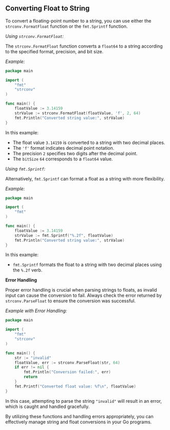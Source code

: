 ## Converting Float to String

To convert a floating-point number to a string, you can use either the `strconv.FormatFloat` function or the `fmt.Sprintf` function.

_Using `strconv.FormatFloat`:_

The `strconv.FormatFloat` function converts a `float64` to a string according to the specified format, precision, and bit size.

_Example:_

```go
package main

import (
    "fmt"
    "strconv"
)

func main() {
    floatValue := 3.14159
    strValue := strconv.FormatFloat(floatValue, 'f', 2, 64)
    fmt.Println("Converted string value:", strValue)
}
```

In this example:

- The float value `3.14159` is converted to a string with two decimal places.
- The `'f'` format indicates decimal point notation.
- The precision `2` specifies two digits after the decimal point.
- The `bitSize` `64` corresponds to a `float64` value.

_Using `fmt.Sprintf`:_

Alternatively, `fmt.Sprintf` can format a float as a string with more flexibility.

_Example:_

```go
package main

import (
    "fmt"
)

func main() {
    floatValue := 3.14159
    strValue := fmt.Sprintf("%.2f", floatValue)
    fmt.Println("Converted string value:", strValue)
}
```

In this example:

- `fmt.Sprintf` formats the float to a string with two decimal places using the `%.2f` verb.

**Error Handling**

Proper error handling is crucial when parsing strings to floats, as invalid input can cause the conversion to fail. Always check the error returned by `strconv.ParseFloat` to ensure the conversion was successful.

_Example with Error Handling:_

```go
package main

import (
    "fmt"
    "strconv"
)

func main() {
    str := "invalid"
    floatValue, err := strconv.ParseFloat(str, 64)
    if err != nil {
        fmt.Println("Conversion failed:", err)
        return
    }
    fmt.Printf("Converted float value: %f\n", floatValue)
}
```

In this case, attempting to parse the string `"invalid"` will result in an error, which is caught and handled gracefully.

By utilizing these functions and handling errors appropriately, you can effectively manage string and float conversions in your Go programs.
